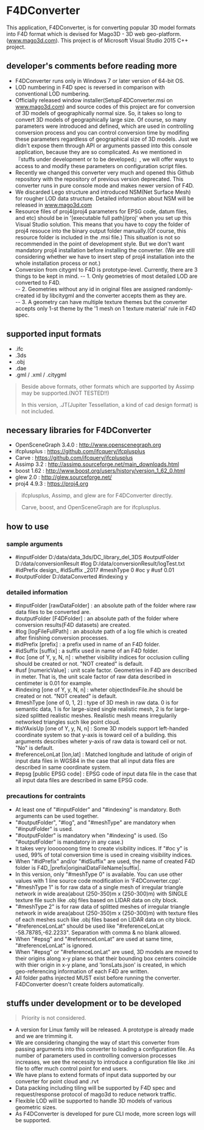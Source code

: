 # F4DConverter
This application, F4DConverter, is for converting popular 3D model formats into F4D format
which is devised for Mago3D - 3D web geo-platform. (www.mago3d.com).
This project is of Microsoft Visual Studio 2015 C++ project.

## developer's comments before reading more ##
- F4DConverter runs only in Windows 7 or later version of 64-bit OS.
- LOD numbering in F4D spec is reversed in comparison with conventional LOD numbering.
- Officially released window installer(SetupF4DConverter.msi on www.mago3d.com) and source codes of this project are for conversion of 3D models of geographically normal size.
So, it takes so long to convert 3D models of geographically large size. Of course, so many parameters were introduced and defined, which are used in controlling conversion process
and you can control conversion time by modifing these parameters regardless of geographical size of 3D models. Just we didn't expose them through API or arguments passed into
this console application, because they are so complicated. As we mentioned in 『stuffs under development or to be developed』, we will offer ways to access to and modify these
parameters on configuration script files.
- Recently we changed this converter very much and opened this Github repository with the repository of previous version deprecated.
  This converter runs in pure console mode and makes newer version of F4D.
- We discarded Lego structure and introduced NSM(Net Surface Mesh) for rougher LOD data structure. Detailed information about NSM will be released in www.mago3d.com
- Resource files of proj4(proj4 parameters for EPSG code, datum files, and etc) should be in '[executable full path]/proj' when you set up this Visual Studio solution.
This means that you have to copy the folder of proj4 resouce into the binary output folder manually.(Of course, this resource folder is included in the .msi file.)
This situation is not so recommended in the point of development style. But we don't want mandatory proj4 installation before installing the converter.
(We are still considering whether we have to insert step of proj4 installation into the whole installation process or not.)
- Conversion from citygml to F4D is prototype-level. Currently, there are 3 things to be kept in mind.
-- 1. Only geometries of most detailed LOD are converted to F4D.  
-- 2. Geometries without any id in original files are assigned randomly-created id by libcitygml and the converter accepts them as they are.  
-- 3. A geometry can have multiple texture themes but the converter accepts only 1-st theme by the '1 mesh on 1 texture material' rule in F4D spec.

## supported input formats ##
- .ifc
- .3ds
- .obj
- .dae
- .gml / .xml / .citygml

> Beside above formats, other formats which are supported by Assimp may be supported.(NOT TESTED!!)
>
> In this version, .JT(Jupiter Tessellation, a kind of cad design format) is not included.

## necessary libraries for F4DConverter ##
- OpenSceneGraph 3.4.0 : http://www.openscenegraph.org
- ifcplusplus : https://github.com/ifcquery/ifcplusplus
- Carve : https://github.com/ifcquery/ifcplusplus
- Assimp 3.2 : http://assimp.sourceforge.net/main_downloads.html
- boost 1.62 : http://www.boost.org/users/history/version_1_62_0.html
- glew 2.0 : http://glew.sourceforge.net/
- proj4 4.9.3 : https://proj4.org

> ifcplusplus, Assimp, and glew are for F4DConverter directly.
>
> Carve, boost, and OpenSceneGraph are for ifcplusplus.

## how to use ##
### sample arguments ###
- #inputFolder D:/data/data_3ds/DC_library_del_3DS #outputFolder D:/data/conversionResult #log D:/data/conversionResult/logTest.txt #idPrefix design_ #idSuffix _2017 #meshType 0 #oc y #usf 0.01
- #outputFolder D:/dataConverted #indexing y
### detailed information ###
- #inputFolder [rawDataFolder] : an absolute path of the folder where raw data files to be converted are.
- #outputFolder [F4DFolder] : an absolute path of the folder where conversion results(F4D datasets) are created.
- #log [logFileFullPath] : an absolute path of a log file which is created after finishing conversion processes.
- #idPrefix [prefix] : a prefix used in name of an F4D folder.
- #idSuffix [suffix] : a suffix used in name of an F4D folder.
- #oc [one of Y, y, N, n] : whether visibility indices for occlusion culling should be created or not. "NOT created" is default.
- #usf [numericValue] : unit scale factor. Geometries in F4D are described in meter. That is, the unit scale factor of raw data described in centimeter is 0.01 for example.
- #indexing [one of Y, y, N, n] : wheter objectIndexFile.ihe should be created or not. "NOT created" is default.
- #meshType [one of 0, 1, 2] : type of 3D mesh in raw data. 0 is for semantic data, 1 is for large-sized single realistic mesh, 2 is for large-sized splitted realistic meshes. Realistic mesh means irregularily networked triangles such like point cloud.
- #isYAxisUp [one of Y, y, N, n] : Some 3D models support left-handed coordinate system so that y-axis is toward ceil of a building. this arguments describes wheter y-axis of raw data is toward ceil or not. "No" is default.
- #referenceLonLat [lon,lat] : Matched longitude and latitude of origin of input data files in WGS84 in the case that all input data files are described in same coordinate system.   
- #epsg [public EPSG code] : EPSG code of input data file in the case that all input data files are described in same EPSG code.

### precautions for contraints ###
- At least one of "#inputFolder" and "#indexing" is mandatory. Both arguments can be used together.
- "#outputFolder", "#log", and "#meshType"  are mandatory when "#inputFolder" is used.
- "#outputFolder" is mandatory when "#indexing" is used. (So "#outputFolder" is mandatory in any case.)
- It takes very looooooong time to create visibility indices. If "#oc y" is used, 99% of total conversion time is used in creaing visibility indices.
- When "#idPrefix" and/or "#idSuffix" are used, the name of created F4D folder is F4D_|prefix|originalDataFileName|suffix|.
- In this version, only "#meshType 0" is available. You can use other values with 1 line source code modification in 'F4DConverter.cpp'.
- "#meshType 1" is for raw data of a single mesh of irregular triangle network in wide area(about (250-350)m x (250-300)m) with SINGLE texture file such like .obj files based on LIDAR data on city block.
- "#meshType 2" is for raw data of splitted meshes of irregular triangle network in wide area(about (250-350)m x (250-300)m) with texture files of each meshes such like .obj files based on LIDAR data on city block.
- "#referenceLonLat" should be used like "#referenceLonLat -58.78785,-62.2233". Separation with comma & no blank allowed.
- When "#epsg" and "#referenceLonLat" are used at same time, "#referenceLonLat" is ignored.
- When "#epsg" or "#referenceLonLat" are used, 3D models are moved to their origins along x-y plane so that their bounding box centers coincide with thier origin in x-y plane, and
  'lonsLats.json' is created, in which geo-referencing information of each F4D are written.
- All folder paths injected MUST exist before running the converter. F4DConverter doesn't create folders automatically.

## stuffs under development or to be developed ##
> Priority is not considered.
- A version for Linux family will be released. A prototype is already made and we are trimming it.
- We are considering changing the way of start this converter from passing arguments into this converter to loading a configuration file. As number of parameters used in controlling conversion processes increases, we see the necessity to introduce a configuration file like .ini file to offer much control point for end users.
- We have plans to extend formats of input data supported by our converter for point cloud and .rvt
- Data packing including tiling will be supported by F4D spec and request/response protocol of mago3d to reduce network traffic.
- Flexible LOD will be supported to handle 3D models of various geometric sizes.
- As F4DConverter is developed for pure CLI mode, more screen logs will be supported.
